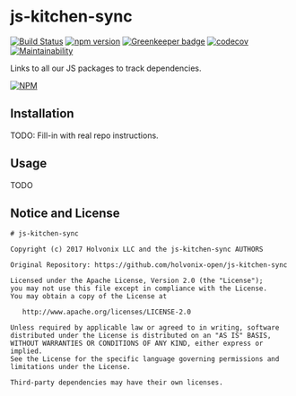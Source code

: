 # js-kitchen-sync

[![Build Status](https://travis-ci.org/holvonix-open/js-kitchen-sync.svg?branch=master)](https://travis-ci.org/holvonix-open/js-kitchen-sync)
[![npm version](https://badge.fury.io/js/%40holvonix-open%2Fjs-kitchen-sync.svg)](https://badge.fury.io/js/%40holvonix-open%2Fjs-kitchen-sync)
[![Greenkeeper badge](https://badges.greenkeeper.io/holvonix-open/js-kitchen-sync.svg)](https://greenkeeper.io/)
[![codecov](https://codecov.io/gh/holvonix-open/js-kitchen-sync/branch/master/graph/badge.svg)](https://codecov.io/gh/holvonix-open/js-kitchen-sync)
[![Maintainability](https://api.codeclimate.com/v1/badges/00fd649e779eeb83908b/maintainability)](https://codeclimate.com/github/holvonix-open/js-kitchen-sync/maintainability)

Links to all our JS packages to track dependencies.

[![NPM](https://nodei.co/npm/@holvonix-open/js-kitchen-sync.png?compact=true)](https://nodei.co/npm/@holvonix-open/js-kitchen-sync/)

## Installation

TODO: Fill-in with real repo instructions.

## Usage

TODO

## Notice and License

```
# js-kitchen-sync

Copyright (c) 2017 Holvonix LLC and the js-kitchen-sync AUTHORS

Original Repository: https://github.com/holvonix-open/js-kitchen-sync

Licensed under the Apache License, Version 2.0 (the "License");
you may not use this file except in compliance with the License.
You may obtain a copy of the License at

   http://www.apache.org/licenses/LICENSE-2.0

Unless required by applicable law or agreed to in writing, software
distributed under the License is distributed on an "AS IS" BASIS,
WITHOUT WARRANTIES OR CONDITIONS OF ANY KIND, either express or implied.
See the License for the specific language governing permissions and
limitations under the License.

Third-party dependencies may have their own licenses.
```
